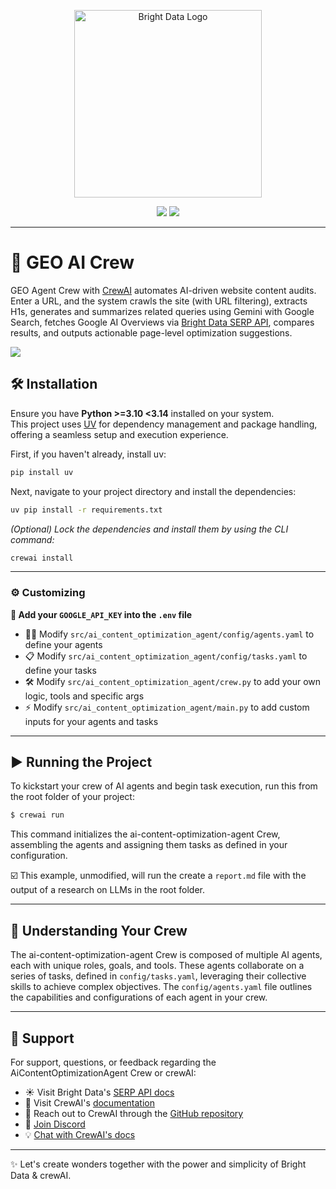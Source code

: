 <p align="center">
  <a href="https://brightdata.com/">
    <img src="https://mintlify.s3.us-west-1.amazonaws.com/brightdata/logo/light.svg" width="300" alt="Bright Data Logo">
  </a>
</p>

<div align="center">
  <img src="https://img.shields.io/badge/python-3.10+-blue"/>
  <img src="https://img.shields.io/badge/License-MIT-blue"/>
</div>

---

# 🚀 GEO AI Crew

GEO Agent Crew with [CrewAI](https://crewai.com) automates AI-driven website content audits. Enter a URL, and the system crawls the site (with URL filtering), extracts H1s, generates and summarizes related queries using Gemini with Google Search, fetches Google AI Overviews via [Bright Data SERP API](https://brightdata.com/products/serp-api), compares results, and outputs actionable page-level optimization suggestions.

<img src="https://github.com/brightdata/geo-ai-agent/blob/main/GEO%20diagram.png"/>

## 🛠️ Installation

Ensure you have **Python >=3.10 <3.14** installed on your system.  
This project uses [UV](https://docs.astral.sh/uv/) for dependency management and package handling, offering a seamless setup and execution experience.

First, if you haven't already, install uv:

```bash
pip install uv
```

Next, navigate to your project directory and install the dependencies:

```bash
uv pip install -r requirements.txt
```

*(Optional) Lock the dependencies and install them by using the CLI command:*

```bash
crewai install
```

---

### ⚙️ Customizing

**🔑 Add your `GOOGLE_API_KEY` into the `.env` file**

- 🧑‍💻 Modify `src/ai_content_optimization_agent/config/agents.yaml` to define your agents
- 📋 Modify `src/ai_content_optimization_agent/config/tasks.yaml` to define your tasks
- 🛠️ Modify `src/ai_content_optimization_agent/crew.py` to add your own logic, tools and specific args
- ⚡ Modify `src/ai_content_optimization_agent/main.py` to add custom inputs for your agents and tasks

---

## ▶️ Running the Project

To kickstart your crew of AI agents and begin task execution, run this from the root folder of your project:

```bash
$ crewai run
```

This command initializes the ai-content-optimization-agent Crew, assembling the agents and assigning them tasks as defined in your configuration.

☑️ This example, unmodified, will run the create a `report.md` file with the output of a research on LLMs in the root folder.

---

## 🤖 Understanding Your Crew

The ai-content-optimization-agent Crew is composed of multiple AI agents, each with unique roles, goals, and tools. These agents collaborate on a series of tasks, defined in `config/tasks.yaml`, leveraging their collective skills to achieve complex objectives. The `config/agents.yaml` file outlines the capabilities and configurations of each agent in your crew.

---

## 💬 Support

For support, questions, or feedback regarding the AiContentOptimizationAgent Crew or crewAI:

- ☀️ Visit Bright Data's [SERP API docs](https://docs.brightdata.com/scraping-automation/serp-api/introduction)
- 📖 Visit CrewAI's [documentation](https://docs.crewai.com)
- 🐙 Reach out to CrewAI through the [GitHub repository](https://github.com/joaomdmoura/crewai)
- 💬 [Join Discord](https://discord.com/invite/X4JWnZnxPb)
- 💡 [Chat with CrewAI's docs](https://chatg.pt/DWjSBZn)

---

✨ Let's create wonders together with the power and simplicity of Bright Data & crewAI.





